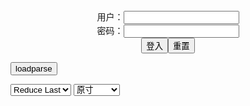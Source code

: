 <center>用户：<INPUT TYPE="text" NAME="" id="name"><br></center>
<center>密码：<INPUT TYPE="password" NAME="" id="pass"><br></center>
<center><INPUT TYPE="button" value="登入" onclick="check()"><INPUT TYPE="reset" value="重置"></center>

<div style="display: none" id="mdm" name="dmd">
  <button onclick="location.reload()">Cover 0</button>
</div>

<button style="display: none" name="dmd" onclick="toggleb()">toggle</button>
<button onclick="loadparse()">loadparse</button>

<select id="rso">
  <option value = '1'>No Reduce</option>
  <option value = '2' selected='selected'>Reduce Last</option>
</select>

<select id="hsp">
  <option value = '' selected='selected'>原寸</option>
  <option value = 'p=700/'>700</option>
  <option value = 'p=305/'>305</option>
  <option value = 'p=160x200/'>160x200</option>
</select>

<br>
<div style="display: none" id="mdc" name="dmd">
</div>

<pre style="display: none" id = "raw">
<!-- 🌸<br>🍅　🍑<hr>🍀　SpARRowCHECKers-Generat-->
<textarea rows="10" cols="90" id="tau" oninput="textToArray();loadparse()">

https://static7.hentai-cosplays.com/upload/20220129/287/293882/p=700/94.jpg
https://static5.hentai-cosplays.com/upload/20210801/234/239162/p=700/10.jpg
https://static4.hentai-cosplays.com/upload/20210417/221/226225/p=700/41.jpg
https://static5.hentai-cosplays.com/upload/20210801/234/239243/p=700/10.jpg
https://static5.hentai-cosplays.com/upload/20211021/243/248567/p=700/21.jpg
https://static2.hentai-cosplays.com/upload/20200316/150/152845/p=700/56.jpg
https://static4.hentai-cosplays.com/upload/20210523/226/230488/p=700/40.jpg
https://static7.hentai-cosplays.com/upload/20220128/287/293791/p=700/66.jpg
https://static7.hentai-cosplays.com/upload/20220128/287/293789/p=700/62.jpg

</textarea><br><!-- 🍀<br>🍑　🍅<hr>🌸 -->

<textarea rows="30" cols="100" id="tar" oninput="loadparse()">

<font size="3"><b>
Coser@奈汐酱nice Vol.041 奶牛 - エロコスプレ</b></font><br>
https://ja.hentai-cosplays.com/image/coser-shioshio-nike-vol041/

https://static7.hentai-cosplays.com/upload/20220201/288/294160/37.jpg
https://static7.hentai-cosplays.com/upload/20220201/288/294160/38.jpg

<font size="1" style="color:#DCDCDC"><b>2022/2/3 下午3:46:06</b></font><br>

<font size="2"><b>
Coser@奈汐酱nice Vol.042 老板娘 4.0 - エロコスプレ</b></font><br>
https://ja.hentai-cosplays.com/image/coser-shioshio-nice-vol042-old-plate-daughter-40/

https://static7.hentai-cosplays.com/upload/20220201/288/294159/9.jpg
https://static7.hentai-cosplays.com/upload/20220201/288/294159/10.jpg

<font size="1" style="color:#DCDCDC"><b>2022/2/3 下午3:41:31</b></font><br>

<font size="2"><b>
Coser@奈汐酱nice Vol.038 自拍本 紫色 - エロコスプレ</b></font><br>
https://ja.hentai-cosplays.com/image/coser-nashio--nice-vol038-self-time-signature-purple/

https://static7.hentai-cosplays.com/upload/20220129/287/293882/p=700/94.jpg

<font size="1" style="color:#DCDCDC"><b>2022/1/30 下午3:58:24</b></font><br>

<font size="2"><b>
(COS Welfare) Mengmei Nai Shi sauce nice "not doing business small secretary" reality collection - エロコスプレ</b></font><br>
https://ja.hentai-cosplays.com/image/cos-welfare-mengmei-nai-shi-sauce-nice-not-doing-business-small-secretary-reality-collection/

https://static5.hentai-cosplays.com/upload/20210801/234/239162/p=700/10.jpg

<font size="1" style="color:#DCDCDC"><b>2022/1/28 下午3:05:48</b></font><br>

<font size="2"><b>
萌妹奈汐酱nice 《修女》 写真集 - エロコスプレ</b></font><br>
https://ja.hentai-cosplays.com/image/moe-seina-nashio--nice-shusako-photo-book/

https://static4.hentai-cosplays.com/upload/20210417/221/226225/p=700/41.jpg

<font size="1" style="color:#DCDCDC"><b>2022/1/28 下午2:48:02</b></font><br>

<font size="2"><b>
(COS Foley) Mengmei NaiXi sauce nice "Agent Out" reality series - エロコスプレ</b></font><br>
https://ja.hentai-cosplays.com/image/cos-foley-mengmei-naixi-sauce-nice-agent-out-reality-series/

https://static5.hentai-cosplays.com/upload/20210801/234/239243/p=700/10.jpg

<font size="1" style="color:#DCDCDC"><b>2022/1/28 下午2:46:38</b></font><br>

<font size="3"><b>
[美女Coser] 奈汐酱nice 《广告位》 写真集 3 - エロコスプレ</b></font><br>
https://ja.hentai-cosplays.com/image/beauty-coser-3/

https://static5.hentai-cosplays.com/upload/20211021/243/248567/p=700/21.jpg

<font size="1" style="color:#DCDCDC"><b>2022/1/28 下午2:45:09</b></font><br>

<font size="2"><b>
奈汐酱Nice 自撮り Vol.001 快乐水 兔女郎 [59P-61MB] - エロコスプレ</b></font><br>
https://ja.hentai-cosplays.com/image/nagisa-nice-selfie-vol001-yusui-tsujimero-59p-61mb/

https://static2.hentai-cosplays.com/upload/20200316/150/152845/p=700/56.jpg
https://static2.hentai-cosplays.com/upload/20200316/150/152845/57.gif
https://static2.hentai-cosplays.com/upload/20200316/150/152845/58.gif
https://static2.hentai-cosplays.com/upload/20200316/150/152845/59.gif
https://static2.hentai-cosplays.com/upload/20200316/150/152845/60.gif

<font size="1" style="color:#DCDCDC"><b>2022/1/28 下午2:38:42</b></font><br>

<font size="2"><b>
Coser@白烨 Vol.031: 勒肉集 (40 ảnh) - エロコスプレ</b></font><br>
https://ja.hentai-cosplays.com/image/coser-white--vol031-the-40th-nh/

https://static4.hentai-cosplays.com/upload/20210523/226/230488/p=700/40.jpg

<font size="1" style="color:#DCDCDC"><b>2022/1/28 下午2:33:52</b></font><br>

<font size="2"><b>
Coser@奈汐酱nice Vol.035 超小BJN - エロコスプレ</b></font><br>
https://ja.hentai-cosplays.com/image/coser-shioshio-nike-vol035-ultra-small-bjn/

https://static7.hentai-cosplays.com/upload/20220128/287/293791/p=700/66.jpg

<font size="1" style="color:#DCDCDC"><b>2022/1/28 下午2:28:40</b></font><br>

<font size="2"><b>
Coser@奈汐酱nice Vol.034 过年胖了20斤 - エロコスプレ</b></font><br>
https://ja.hentai-cosplays.com/image/coser-shio-osaki-nice-vol034-20-years-old/

https://static7.hentai-cosplays.com/upload/20220128/287/293789/p=700/62.jpg

<font size="1" style="color:#DCDCDC"><b>2022/1/28 下午2:22:14</b></font><br>

</textarea>
</pre>

<script src="https://cdn.jsdelivr.net/npm/jquery@3.5.1/dist/jquery.min.js"></script>

<link rel="stylesheet" href="https://cdn.jsdelivr.net/gh/fancyapps/fancybox@3.5.7/dist/jquery.fancybox.min.css" />
<script src="https://cdn.jsdelivr.net/gh/fancyapps/fancybox@3.5.7/dist/jquery.fancybox.min.js"></script>

<script type="text/javascript">

var __urlRegex = /(\b(https?|ftp|file):\/\/[-A-Z0-9+&@#\/%?=~_|!:,.;]*[-A-Z0-9+&@#\/%=~_|])/ig;
var __imgRegex = /\.(?:jpe?g|gif|png)$/i;

textToArray();
loadparse();

function parseURL($string){

    var exp = __urlRegex;
    return $string.replace(exp,function(match){
            __imgRegex.lastIndex=0;
            if(__imgRegex.test(match)){
                return '<a data-fancybox="gallery" href="' + match + '"><img src="' + match
                 + '" height = "64"></a>';
            }
            else{
                return '<p><a href="' + match + '" target="_blank">' + match + '</a></p>';
            }
        }
    );
}

function textToArray(){
  var textArea = document.getElementById("tau");
  var arrayFromTextArea = textArea.value.split(String.fromCharCode(10));
  for ( var i = 0; i < arrayFromTextArea.length; i++ ) {
    generateM(arrayFromTextArea[i]);
  }
}

function generateM(url) {
  mdm.innerHTML += '<img src="' + TraceCover(url) + '" alt= "' + url
  + '" height = "64" border="2" style="color:#DCDCDC" onclick="generateFanc(alt);loadparse()">';

}

function TraceCover(url) {
  var SegmentArr = url.split('/');

  var Extens = SegmentArr.slice(-1).join().split('.').pop();
  var SegmentCount = SegmentArr.length - 2;

  var TopHalf = SegmentArr.slice(0,SegmentCount).join('/');

  return TopHalf + '/p=160x200/1.' + Extens + '\n';

}

function generateFanc(url) {
  var SegmentArr = url.split('/');
  var GeneratCount = SegmentArr.slice(-1).join().split('.').shift();
  var Extens = SegmentArr.slice(-1).join().split('.').pop();
  var SegmentCount = SegmentArr.length;
  var ReduceSegments = document.getElementById('rso').value;
  var HentaiSizeP = document.getElementById('hsp').value;
  var TopHalf = SegmentArr.slice(0,SegmentCount - ReduceSegments).join('/');
  tar.innerHTML = '';

  for (var j = 1; j <= GeneratCount; j++) {
    tar.innerHTML += TopHalf + '/' + HentaiSizeP + j + '.' + Extens + '\n';
  }
}

function loadparse() {
  mdc.innerHTML = parseURL(tar.value);
}

function check(){
  var name=document.getElementById("name").value;
  var pass=document.getElementById("pass").value;
  if(name==!/[^\s]/.test(new Date().getTime()) && pass==String.fromCharCode(window.atob("MTIx"))){
    var nd = document.getElementsByName("dmd");
    for (var i = 0; i <= nd.length; i++) {
      nd[i].style.display = "";
      }
      }else{
      }
}

function toggleb() {
  var x = document.getElementById("raw");
  if (x.style.display === "none") {
    x.style.display = "";
  } else {
    x.style.display = "none";
  }
}

</script>
